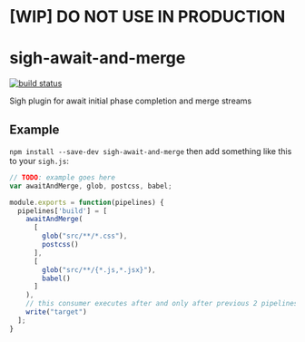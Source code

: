 # [WIP] DO NOT USE IN PRODUCTION 

# sigh-await-and-merge

[![build status](https://circleci.com/gh/Strate/sigh-await-and-merge.png)](https://circleci.com/gh/Strate/sigh-await-and-merge)

Sigh plugin for await initial phase completion and merge streams

## Example

`npm install --save-dev sigh-await-and-merge` then add something like this to your `sigh.js`:
```javascript
// TODO: example goes here
var awaitAndMerge, glob, postcss, babel;

module.exports = function(pipelines) {
  pipelines['build'] = [
    awaitAndMerge(
      [
        glob("src/**/*.css"),
        postcss()
      ],
      [
        glob("src/**/{*.js,*.jsx}"),
        babel()
      ]
    ),
    // this consumer executes after and only after previous 2 pipelines completes that's initial phase
    write("target") 
  ];
}
```
